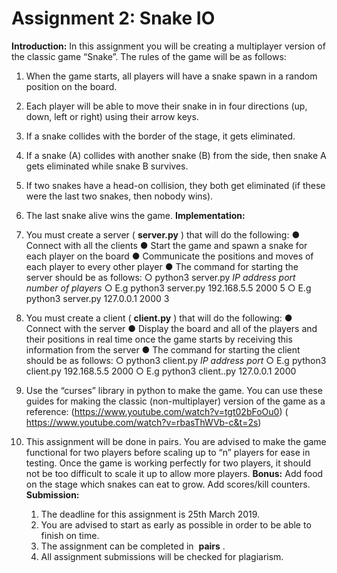 # Assignment 2: Snake IO

**Introduction:**
In this assignment you will be creating a multiplayer version of the classic game “Snake”. The
rules of the game will be as follows:

1. When the game starts, all players will have a snake spawn in a random position on the
    board.
2. Each player will be able to move their snake in in four directions (up, down, left or right)
    using their arrow keys.
3. If a snake collides with the border of the stage, it gets eliminated.
4. If a snake (A) collides with another snake (B) from the side, then snake A gets eliminated
    while snake B survives.
5. If two snakes have a head-on collision, they both get eliminated (if these were the last
    two snakes, then nobody wins).
6. The last snake alive wins the game.
**Implementation:**
1. You must create a server (​ **server.py** ​) that will do the following:
● Connect with all the clients
● Start the game and spawn a snake for each player on the board
● Communicate the positions and moves of each player to every other player
● The command for starting the server should be as follows:
○ python3 server.py *IP address* *port* *number of players*
○ E.g python3 server.py 192.168.5.5 2000 5
○ E.g python3 server.py 127.0.0.1 2000 3
2. You must create a client (​ **client.py** ​) that will do the following:
● Connect with the server
● Display the board and all of the players and their positions in real time
once the game starts by receiving this information from the server
● The command for starting the client should be as follows:
○ python3 client.py *IP address* *port*
○ E.g python3 client.py 192.168.5.5 2000
○ E.g python3 client..py 127.0.0.1 2000
3. Use the “curses” library in python to make the game. You can use these guides for making
the classic (non-multiplayer) version of the game as a reference:
(​https://www.youtube.com/watch?v=tgt02bFoOu0​)
(​https://www.youtube.com/watch?v=rbasThWVb-c&t=2s​)

4. This assignment will be done in pairs. You are advised to make the game functional for
    two players before scaling up to “n” players for ease in testing. Once the game is working
    perfectly for two players, it should not be too difficult to scale it up to allow more
    players.
**Bonus:**
Add food on the stage which snakes can eat to grow.
Add scores/kill counters.
**Submission:**
    1. The deadline for this assignment is 25th March 2019.
    2. You are advised to start as early as possible in order to be able to finish on time.
    3. The assignment can be completed in ​ **pairs** ​.
    4. All assignment submissions will be checked for plagiarism.
